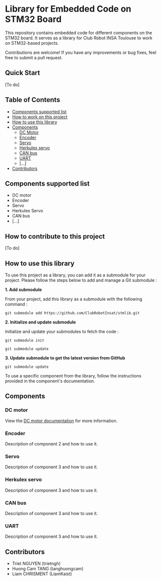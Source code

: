# Library for Embedded Code on STM32 Board

This repository contains embedded code for different components on the STM32 board. It serves as a library for Club Robot INSA Toulouse to work on STM32-based projects.

Contributions are welcome! If you have any improvements or bug fixes, feel free to submit a pull request.

## Quick Start
[To do]

## Table of Contents

- [Components supported list](#components-supported-list)
- [How to work on this project](#how-to-work-on-this-project)
- [How to use this library](#how-to-use-this-library)
- [Components](#components)
    - [DC Motor](#dc-motor)
    - [Encoder](#encoder)
    - [Servo](#servo)
    - [Herkulex servo](#herkulex-servo)
    - [CAN bus](#can-bus)
    - [UART](#uart)
    - [...]
- [Contributors](#contributors)

## Components supported list

- DC motor
- Encoder
- Servo
- Herkulex Servo
- CAN bus
- [...]

## How to contribute to this project

[To do]

## How to use this library

To use this project as a library, you can add it as a submodule for your project.
Please follow the steps below to add and manage a Git submodule :

**1. Add submodule**

From your project, add this library as a submodule with the following command :

`git submodule add https://github.com/ClubRobotInsat/stmlib.git`

**2. Initialize and update submodule**

Initialize and update your submodules to fetch the code :

`git submodule init`

`git submodule update`

**3. Update submodule to get the latest version from GitHub**

`git submodule update`

To use a specific component from the library, follow the instructions provided in the component's documentation.

## Components

### DC motor

View the [DC motor documentation](dcmotor/dcmotor_doc.md) for more information.

### Encoder

Description of component 2 and how to use it.

### Servo

Description of component 3 and how to use it.

### Herkulex servo

Description of component 3 and how to use it.

### CAN bus

Description of component 3 and how to use it.

### UART

Description of component 3 and how to use it.

## Contributors
- Triet NGUYEN (trietngh)
- Huong Cam TANG (tanghuongcam)
- Liam CHRISMENT (LiamKaist)